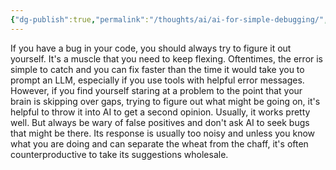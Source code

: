 ```yaml
---
{"dg-publish":true,"permalink":"/thoughts/ai/ai-for-simple-debugging/","tags":["ai","refactored","blogged"],"created":"2025-08-30T08:39:07.031+01:00","updated":"2025-08-30T08:40:27.600+01:00"}
---
```


If you have a bug in your code, you should always try to figure it out yourself. It's a muscle that you need to keep flexing. Oftentimes, the error is simple to catch and you can fix faster than the time it would take you to prompt an LLM, especially if you use tools with helpful error messages. However, if you find yourself staring at a problem to the point that your brain is skipping over gaps, trying to figure out what might be going on, it's helpful to throw it into AI to get a second opinion. Usually, it works pretty well. But always be wary of false positives and don't ask AI to seek bugs that might be there. Its response is usually too noisy and unless you know what you are doing and can separate the wheat from the chaff, it's often counterproductive to take its suggestions wholesale.